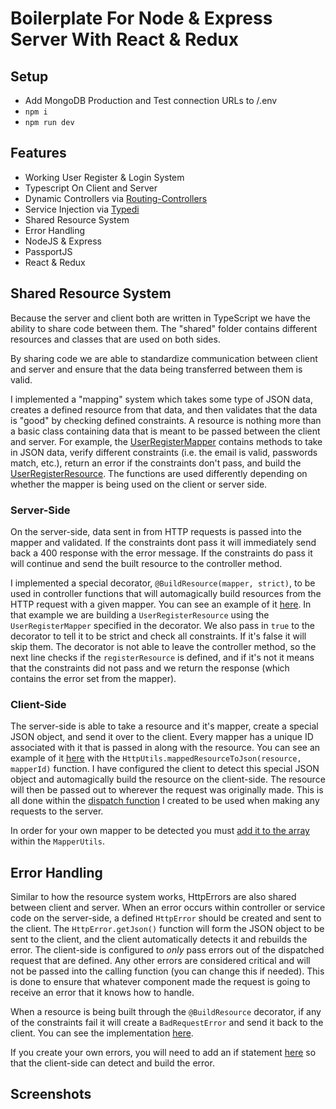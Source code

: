 # Boilerplate For Node & Express Server With React & Redux

## Setup
- Add MongoDB Production and Test connection URLs to /.env
- `npm i`
- `npm run dev`

## Features
- Working User Register & Login System
- Typescript On Client and Server
- Dynamic Controllers via [Routing-Controllers](https://github.com/typestack/routing-controllers)
- Service Injection via [Typedi](https://github.com/typestack/typedi)
- Shared Resource System
- Error Handling
- NodeJS & Express
- PassportJS
- React & Redux

## Shared Resource System

Because the server and client both are written in TypeScript we have the ability to share
code between them. The "shared" folder contains different resources and classes that 
are used on both sides.

By sharing code we are able to standardize communication between client and server and 
ensure that the data being transferred between them is valid. 

I implemented a "mapping" system which takes some type of JSON data, creates a defined resource
from that data, and then validates that the data is "good" by checking defined constraints. A resource is nothing
more than a basic class containing data that is meant to be passed between the client and server. For example,
the [UserRegisterMapper](https://github.com/jmrapp1/Node-React-Redux-Boilerplate/blob/master/src/shared/mappers/user/UserRegisterMapper.ts)
contains methods to take in JSON data, verify different constraints (i.e. the email is valid, passwords match, etc.), return an error
if the constraints don't pass, and build the [UserRegisterResource](https://github.com/jmrapp1/Node-React-Redux-Boilerplate/blob/master/src/shared/resources/user/UserRegisterResource.ts). 
The functions are used differently depending on whether the mapper is being used on the client or server side.

### Server-Side
On the server-side, data sent in from HTTP requests is passed into the mapper and validated. If the constraints
dont pass it will immediately send back a 400 response with the error message. If the constraints do pass it will
continue and send the built resource to the controller method.

I implemented a special decorator, `@BuildResource(mapper, strict)`, to be used in controller functions that will automagically build resources from the
HTTP request with a given mapper. You can see an example of it [here](https://github.com/jmrapp1/Node-React-Redux-Boilerplate/blob/master/src/server/controllers/UserController.ts#L20).
In that example we are building a `UserRegisterResource` using the `UserRegisterMapper` specified in the decorator. We also pass
in `true` to the decorator to tell it to be strict and check all constraints. If it's false it will skip them. The decorator is not able to
leave the controller method, so the next line checks if the `registerResource` is defined, and if it's not it means that the constraints did not
pass and we return the response (which contains the error set from the mapper).

### Client-Side
The server-side is able to take a resource and it's mapper, create a special JSON object, and send it over to the client. Every mapper has a unique
ID associated with it that is passed in along with the resource. You can see an example of it [here](https://github.com/jmrapp1/Node-React-Redux-Boilerplate/blob/master/src/server/controllers/UserController.ts#L32)
with the `HttpUtils.mappedResourceToJson(resource, mapperId)` function.
I have configured the client to detect this special JSON object and automagically build the resource on the client-side. The resource will then be passed out to 
wherever the request was originally made. This is all done within the [dispatch function](https://github.com/jmrapp1/Node-React-Redux-Boilerplate/blob/master/src/client/src/redux/utils/fetchUtils.ts#L14) I created
to be used when making any requests to the server. 

In order for your own mapper to be detected you must [add it to the array](https://github.com/jmrapp1/Node-React-Redux-Boilerplate/blob/master/src/shared/mappers/MapperUtils.ts#L6) 
within the `MapperUtils`. 

## Error Handling

Similar to how the resource system works, HttpErrors are also shared between client and server. When an error occurs within controller
or service code on the server-side, a defined `HttpError` should be created and sent to the client. The `HttpError.getJson()` function will 
form the JSON object to be sent to the client, and the client automatically detects it and rebuilds the error. The client-side is configured to *only* 
pass errors out of the dispatched request that are defined. Any other errors are considered critical and will not be passed into the calling function
(you can change this if needed). This is done to ensure that whatever component made the request is going to receive an error that it knows how to handle.

When a resource is being built through the `@BuildResource` decorator, if any of the constraints fail it will create a `BadRequestError` and send it back
to the client. You can see the implementation [here](https://github.com/jmrapp1/Node-React-Redux-Boilerplate/blob/master/src/server/modules/resource-mapping/decorators/BuildResource.ts#L34).

If you create your own errors, you will need to add an if statement [here](https://github.com/jmrapp1/Node-React-Redux-Boilerplate/blob/master/src/shared/errors/ErrorBuilder.ts#L4) 
so that the client-side can detect and build the error.

## Screenshots
[](https://i.imgur.com/5sMDhen.png)

[](https://i.imgur.com/8ESSRXQ.png)